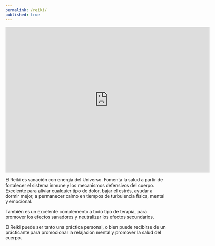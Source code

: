 ```yaml
---
permalink: /reiki/
published: true
---
```

<iframe width="637" height="455" src="https://www.youtube.com/embed/xM_JNYL0lm8" frameborder="0" allowfullscreen></iframe>


El Reiki es sanación con energía del Universo. Fomenta la salud a partir de fortalecer el sistema inmune y los mecanismos defensivos del cuerpo. Excelente para aliviar cualquier tipo de dolor, bajar el estrés, ayudar a dormir mejor, a permanecer calmo en tiempos de turbulencia física, mental y emocional.

También es un excelente complemento a todo tipo de terapia, para promover los efectos sanadores y neutralizar los efectos secundarios. 

El Reiki puede ser tanto una práctica personal, o bien puede recibirse de un prácticante para promocionar la relajación mental y promover la salud del cuerpo.